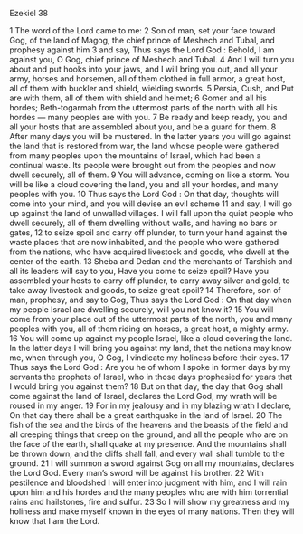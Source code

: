 Ezekiel 38

1	The word of the Lord came to me:
2	Son of man, set your face toward Gog, of the land of Magog, the chief prince of Meshech and Tubal, and prophesy against him
3	and say, Thus says the Lord God : Behold, I am against you, O Gog, chief prince of Meshech and Tubal.
4	And I will turn you about and put hooks into your jaws, and I will bring you out, and all your army, horses and horsemen, all of them clothed in full armor, a great host, all of them with buckler and shield, wielding swords.
5	Persia, Cush, and Put are with them, all of them with shield and helmet;
6	Gomer and all his hordes; Beth-togarmah from the uttermost parts of the north with all his hordes — many peoples are with you.
7	Be ready and keep ready, you and all your hosts that are assembled about you, and be a guard for them.
8	After many days you will be mustered. In the latter years you will go against the land that is restored from war, the land whose people were gathered from many peoples upon the mountains of Israel, which had been a continual waste. Its people were brought out from the peoples and now dwell securely, all of them.
9	You will advance, coming on like a storm. You will be like a cloud covering the land, you and all your hordes, and many peoples with you.
10	Thus says the Lord God : On that day, thoughts will come into your mind, and you will devise an evil scheme
11	and say, I will go up against the land of unwalled villages. I will fall upon the quiet people who dwell securely, all of them dwelling without walls, and having no bars or gates,
12	to seize spoil and carry off plunder, to turn your hand against the waste places that are now inhabited, and the people who were gathered from the nations, who have acquired livestock and goods, who dwell at the center of the earth.
13	Sheba and Dedan and the merchants of Tarshish and all its leaders will say to you, Have you come to seize spoil? Have you assembled your hosts to carry off plunder, to carry away silver and gold, to take away livestock and goods, to seize great spoil?
14	Therefore, son of man, prophesy, and say to Gog, Thus says the Lord God : On that day when my people Israel are dwelling securely, will you not know it?
15	You will come from your place out of the uttermost parts of the north, you and many peoples with you, all of them riding on horses, a great host, a mighty army.
16	You will come up against my people Israel, like a cloud covering the land. In the latter days I will bring you against my land, that the nations may know me, when through you, O Gog, I vindicate my holiness before their eyes.
17	Thus says the Lord God : Are you he of whom I spoke in former days by my servants the prophets of Israel, who in those days prophesied for years that I would bring you against them?
18	But on that day, the day that Gog shall come against the land of Israel, declares the Lord God, my wrath will be roused in my anger.
19	For in my jealousy and in my blazing wrath I declare, On that day there shall be a great earthquake in the land of Israel.
20	The fish of the sea and the birds of the heavens and the beasts of the field and all creeping things that creep on the ground, and all the people who are on the face of the earth, shall quake at my presence. And the mountains shall be thrown down, and the cliffs shall fall, and every wall shall tumble to the ground.
21	I will summon a sword against Gog on all my mountains, declares the Lord God. Every man’s sword will be against his brother.
22	With pestilence and bloodshed I will enter into judgment with him, and I will rain upon him and his hordes and the many peoples who are with him torrential rains and hailstones, fire and sulfur.
23	So I will show my greatness and my holiness and make myself known in the eyes of many nations. Then they will know that I am the Lord.

